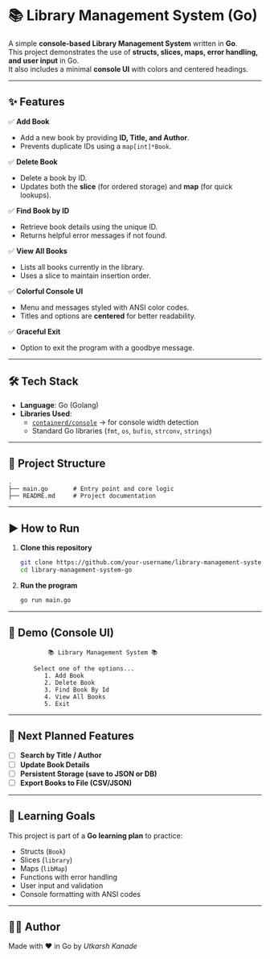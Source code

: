 # 📚 Library Management System (Go)

A simple **console-based Library Management System** written in **Go**.  
This project demonstrates the use of **structs, slices, maps, error handling, and user input** in Go.  
It also includes a minimal **console UI** with colors and centered headings.

---

## ✨ Features

✅ **Add Book**  
- Add a new book by providing **ID, Title, and Author**.  
- Prevents duplicate IDs using a `map[int]*Book`.  

✅ **Delete Book**  
- Delete a book by ID.  
- Updates both the **slice** (for ordered storage) and **map** (for quick lookups).  

✅ **Find Book by ID**  
- Retrieve book details using the unique ID.  
- Returns helpful error messages if not found.  

✅ **View All Books**  
- Lists all books currently in the library.  
- Uses a slice to maintain insertion order.  

✅ **Colorful Console UI**  
- Menu and messages styled with ANSI color codes.  
- Titles and options are **centered** for better readability.  

✅ **Graceful Exit**  
- Option to exit the program with a goodbye message.  

---

## 🛠️ Tech Stack

- **Language**: Go (Golang)  
- **Libraries Used**:  
  - [`containerd/console`](https://github.com/containerd/console) → for console width detection  
  - Standard Go libraries (`fmt`, `os`, `bufio`, `strconv`, `strings`)  

---

## 📂 Project Structure

```
.
├── main.go       # Entry point and core logic
├── README.md     # Project documentation
```

---

## ▶️ How to Run

1. **Clone this repository**
   ```bash
   git clone https://github.com/your-username/library-management-system-go.git
   cd library-management-system-go
   ```

2. **Run the program**
   ```bash
   go run main.go
   ```

---

## 📸 Demo (Console UI)

```
           📚 Library Management System 📚

       Select one of the options...
          1. Add Book
          2. Delete Book
          3. Find Book By Id
          4. View All Books
          5. Exit
```

---

## 🚀 Next Planned Features

- [ ] **Search by Title / Author**  
- [ ] **Update Book Details**  
- [ ] **Persistent Storage (save to JSON or DB)**  
- [ ] **Export Books to File (CSV/JSON)**  

---

## 🧠 Learning Goals

This project is part of a **Go learning plan** to practice:
- Structs (`Book`)
- Slices (`library`)
- Maps (`libMap`)
- Functions with error handling
- User input and validation
- Console formatting with ANSI codes

---

## 👨‍💻 Author
Made with ❤️ in Go by *Utkarsh Kanade*  
